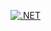[![.NET](https://github.com/claudiom248/ContinuousIntegration/actions/workflows/dotnet.yml/badge.svg)](https://github.com/claudiom248/ContinuousIntegration/actions/workflows/dotnet.yml)
